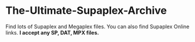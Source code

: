 # The-Ultimate-Supaplex-Archive
Find lots of Supaplex and Megaplex files. You can also find Supaplex Online links.
**I accept any SP, DAT, MPX files.**
